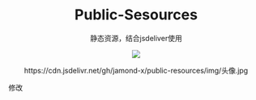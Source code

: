 <h1 align='center'>Public-Sesources</h1>
<p align='center'>静态资源，结合jsdeliver使用</p>
<p align='center'><img src='https://img.shields.io/badge/Tool-JsDeliver-yellow'></p>
<p align='center'> https://cdn.jsdelivr.net/gh/jamond-x/public-resources/img/头像.jpg</p>





修改
